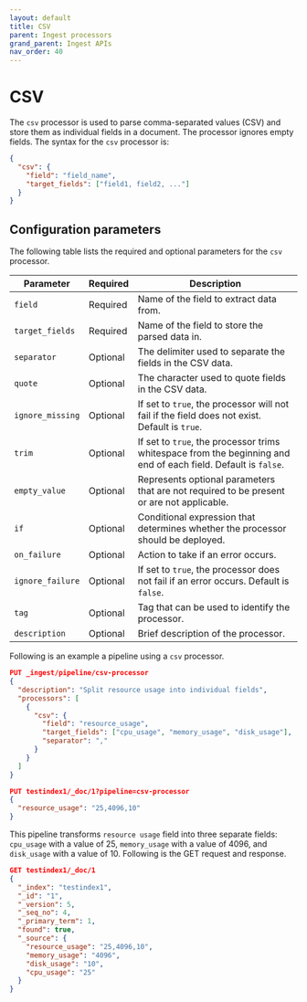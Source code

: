 ```yaml
---
layout: default
title: CSV
parent: Ingest processors 
grand_parent: Ingest APIs
nav_order: 40
---
```


# CSV

The `csv` processor is used to parse comma-separated values (CSV) and store them as individual fields in a document. The processor ignores empty fields. The syntax for the `csv` processor is: 

```json
{
  "csv": {
    "field": "field_name",
    "target_fields": ["field1, field2, ..."]
  }
}
```

## Configuration parameters

The following table lists the required and optional parameters for the `csv` processor.

**Parameter** | **Required** | **Description** |
|-----------|-----------|-----------|
`field`  | Required  | Name of the field to extract data from.  |
`target_fields`  | Required  | Name of the field to store the parsed data in. |
`separator`  | Optional  | The delimiter used to separate the fields in the CSV data.  |
`quote`  | Optional  | The character used to quote fields in the CSV data.  |
`ignore_missing`  | Optional | If set to `true`, the processor will not fail if the field does not exist. Default is `true`.  | 
`trim`  | Optional  | If set to `true`, the processor trims whitespace from the beginning and end of each field. Default is `false`.  |
`empty_value`  | Optional  | Represents optional parameters that are not required to be present or are not applicable.  |
`if`  | Optional  | Conditional expression that determines whether the processor should be deployed.  | 
`on_failure`  | Optional | Action to take if an error occurs. | 
`ignore_failure`  | Optional | If set to `true`, the processor does not fail if an error occurs. Default is `false`.  |
`tag`  | Optional  | Tag that can be used to identify the processor.  | 
`description`  | Optional  | Brief description of the processor.  |  

Following is an example a pipeline using a `csv` processor.

```json
PUT _ingest/pipeline/csv-processor
{
  "description": "Split resource usage into individual fields",
  "processors": [
    {
      "csv": {
        "field": "resource_usage",
        "target_fields": ["cpu_usage", "memory_usage", "disk_usage"],
        "separator": ","
      }
    }
  ]
}

PUT testindex1/_doc/1?pipeline=csv-processor
{
  "resource_usage": "25,4096,10"
}
```

This pipeline transforms `resource usage` field into three separate fields: `cpu_usage` with a value of 25, `memory_usage` with a value of 4096, and `disk_usage` with a value of 10. Following is the GET request and response.

```json
GET testindex1/_doc/1
{
  "_index": "testindex1",
  "_id": "1",
  "_version": 5,
  "_seq_no": 4,
  "_primary_term": 1,
  "found": true,
  "_source": {
    "resource_usage": "25,4096,10",
    "memory_usage": "4096",
    "disk_usage": "10",
    "cpu_usage": "25"
  }
}
```
